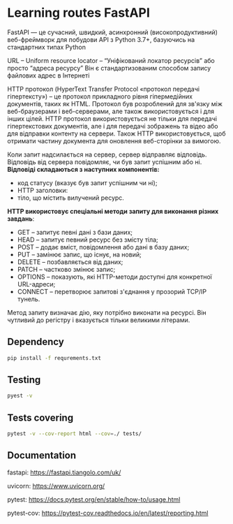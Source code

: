 # Learning routes FastAPI 

FastAPI — це сучасний, швидкий, асинхронний (високопродуктивний) веб-фреймворк для побудови API з Python 3.7+, базуючись на стандартних типах Python

URL – Uniform resource locator – “Уніфікований локатор ресурсів”  або просто “адреса ресурсу” Він є стандартизованим способом запису файлових адрес в Інтернеті

HTTP протокол (HyperText Transfer Protocol «протокол передачі гіпертексту») – це протокол прикладного рівня гіпермедійних документів, таких як HTML. Протокол був розроблений для зв'язку між веб-браузерами і веб-серверами, але також використовується і для інших цілей. HTTP протокол використовується не тільки для передачі гіпертекстових документів, але і для передачі зображень та відео або для відправки контенту на сервери. Також HTTP використовується, щоб отримати частину документа для оновлення веб-сторінки за вимогою.

Коли запит надсилається на сервер, сервер відправляє відповідь. Відповідь від сервера повідомляє, чи був запит успішним або ні. 
**Відповіді складаються з наступних компонентів:**

 - код статусу (вказує був запит успішним чи ні);
 - HTTP заголовки:
 - тіло, що містить вилучений ресурс.

**HTTP використовує спеціальні методи запиту для виконання різних завдань**:

- GET – запитує певні дані з бази даних;
- HEAD – запитує певний ресурс без змісту тіла;
- POST – додає вміст, повідомлення або дані в базу даних;
- PUT – замінює запис, що існує, на новий;
- DELETE – позбавляється від даних;
- PATCH – частково змінює запис;
- OPTIONS – показують, які HTTP-методи доступні для конкретної URL-адреси;
- CONNECT – перетворює запитові з'єднання у прозорий TCP/IP тунель.

Метод запиту визначає дію, яку потрібно виконати на ресурсі. Він чутливий до регістру і вказується тільки великими літерами.
## Dependency

```bash 
pip install -f requrements.txt
```

## Testing
```bash
pyest -v
```

## Tests covering
```bash
pytest -v --cov-report html --cov=./ tests/
```


## Documentation

fastapi: https://fastapi.tiangolo.com/uk/

uvicorn:    https://www.uvicorn.org/

pytest: https://docs.pytest.org/en/stable/how-to/usage.html

pytest-cov: https://pytest-cov.readthedocs.io/en/latest/reporting.html
